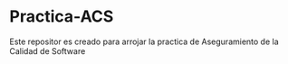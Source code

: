 # Practica-ACS
Este repositor es creado para arrojar la practica de Aseguramiento de la Calidad de Software 
